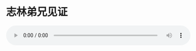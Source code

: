 # 志林弟兄见证

<audio style="width: 100%;" preload="false" controls controlslist="nodownload"><source src="//file.simai.life/audio/mp3/old/12357.mp3" type="audio/mpeg">Your browser does not support the audio element.</audio>


